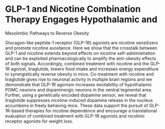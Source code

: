 # GLP-1 and Nicotine Combination Therapy Engages Hypothalamic and 
Mesolimbic Pathways to Reverse Obesity

Glucagon-like peptide-1 receptor (GLP-1R) agonists are nicotine sensitizers and promote nicotine avoidance. Here we show that the crosstalk between GLP-1 and nicotine extends beyond effects on nicotine self-administration and can be exploited pharmacologically to amplify the anti-obesity effects of both signals. Accordingly, combined treatment with nicotine and the GLP-1R agonist, liraglutide, lowers food intake and increases energy expenditure to synergistically reverse obesity in mice. Co-treatment with nicotine and liraglutide gives rise to neuronal activity in multiple brain regions and we demonstrate that GLP-1R agonism increases excitability of hypothalamic POMC neurons and dopaminergic neurons in the ventral tegmental area. Further, using a genetically encoded dopamine sensor, we reveal that liraglutide suppresses nicotine-induced dopamine release in the nucleus accumbens in freely behaving mice. These data support the pursuit of GLP-1R-based therapies for nicotine dependence and encourage a translational evaluation of combined treatment with GLP-1R agonists and nicotinic receptor agonists for weight loss. 
